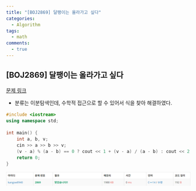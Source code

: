 ```yaml
---
title: "[BOJ2869] 달팽이는 올라가고 싶다"
categories:
  - Algorithm
tags:
  - math
comments:
  - true
---
```

## [BOJ2869] 달팽이는 올라가고 싶다

[문제 링크](https://www.acmicpc.net/problem/2869)

* 분류는 이분탐색인데, 수학적 접근으로 할 수 있어서 식을 찾아 해결하였다.

```cpp
#include <iostream>
using namespace std;

int main() {
	int a, b, v;
	cin >> a >> b >> v;
	(v - a) % (a - b) == 0 ? cout << 1 + (v - a) / (a - b) : cout << 2 + (v - a) / (a - b);
	return 0;
}
```

![](/assets/img/Algorithm/09281.png)